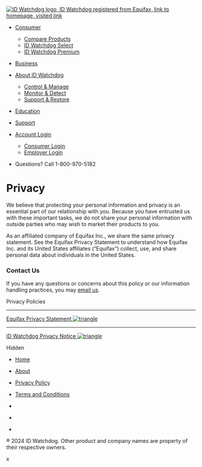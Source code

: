 [![ID Watchdog logo, ID Watchdog registered from Equifax, link to homepage, visited link](//assets.equifax.com/idw/images/global/idw_logo_176x45.png)](https://idwatchdog.com/)

* [Consumer](https://www.idwatchdog.com/home)
    * [Compare Products](https://www.idwatchdog.com/identity-theft-protection-comparison)
    * [ID Watchdog Select](https://www.idwatchdog.com/identity-theft-protection-select-plan)
    * [ID Watchdog Premium](https://www.idwatchdog.com/identity-theft-protection-premium-plan)
* [Business](https://www.idwatchdog.com/employee-benefits)
* [About ID Watchdog](https://www.idwatchdog.com/about-identity-theft-protection)
    
    * [Control & Manage](https://www.idwatchdog.com/about-identity-theft-protection/control-manage)
    * [Monitor & Detect](https://www.idwatchdog.com/about-identity-theft-protection/monitor-detect)
    * [Support & Restore](https://www.idwatchdog.com/about-identity-theft-protection/support-restore)
    
* [Education](https://www.idwatchdog.com/education)
* [Support](https://www.idwatchdog.com/contact-us)

* [Account Login](#)
    * [Consumer Login](https://dashboard.idwatchdog.com/)
    * [Employer Login](https://benefitsportal.idwatchdog.com/login)
* Questions? Call 1-800-970-5182
    

Privacy
=======

We believe that protecting your personal information and privacy is an essential part of our relationship with you. Because you have entrusted us with these important tasks, we do not share your personal information with outside parties who may wish to market their products to you.

As an affiliated company of Equifax Inc., we share the same privacy statement. See the Equifax Privacy Statement to understand how Equifax Inc. and its United States affiliates (“Equifax”) collect, use, and share personal data about individuals in the United States. 

### Contact Us

If you have any questions or concerns about this policy or our information handling practices, you may [email us](mailto:IDWatchdogCustomerService@equifax.com).

Privacy Policies

* * *

[Equifax Privacy Statement ![triangle](//assets.equifax.com/global/images/icons/right_triangle_5x8.png)](https://www.equifax.com/privacy/privacy-statement/) 

* * *

[ID Watchdog Privacy Notice ![triangle](//assets.equifax.com/global/images/icons/right_triangle_5x8.png)](https://assets.equifax.com/idw/pdfs/idwatchdog_consumer_privacy_notice.pdf) 

Hidden

* [Home](https://www.idwatchdog.com/home)
* [About](https://www.idwatchdog.com/about-identity-theft-protection)
* [Privacy Policy](https://www.idwatchdog.com/privacy)
* [Terms and Conditions](https://www.idwatchdog.com/terms)

* [](https://www.facebook.com/idwatchdog1)
* [](https://twitter.com/id_watchdog)
* [](https://www.linkedin.com/company/id-watchdog/)

® 2024 ID Watchdog. Other product and company names are property of their respective owners.

x